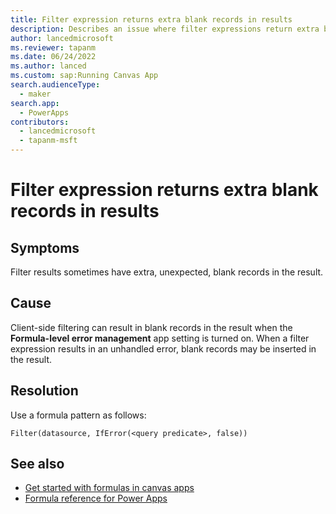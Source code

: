 ```yaml
---
title: Filter expression returns extra blank records in results 
description: Describes an issue where filter expressions return extra blank records in results for a formula.
author: lancedmicrosoft
ms.reviewer: tapanm
ms.date: 06/24/2022
ms.author: lanced
ms.custom: sap:Running Canvas App
search.audienceType: 
  - maker
search.app: 
  - PowerApps
contributors:
  - lancedmicrosoft
  - tapanm-msft
---
```

# Filter expression returns extra blank records in results

## Symptoms

Filter results sometimes have extra, unexpected, blank records in the result.

## Cause

Client-side filtering can result in blank records in the result when the **Formula-level error management** app setting is turned on. When a filter expression results in an unhandled error, blank records may be inserted in the result.

## Resolution

Use a formula pattern as follows:

```powerapps-dot
Filter(datasource, IfError(<query predicate>, false))
```

## See also

- [Get started with formulas in canvas apps](/power-apps/maker/canvas-apps/working-with-formulas)
- [Formula reference for Power Apps](/power-platform/power-fx/formula-reference)
